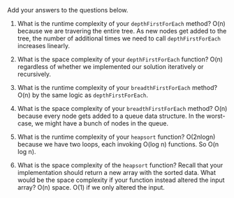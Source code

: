 Add your answers to the questions below.

1. What is the runtime complexity of your `depthFirstForEach` method?
    O(n) because we are travering the entire tree. As new nodes get added to the tree,
    the number of additional times we need to call `depthFirstForEach` increases linearly.

2. What is the space complexity of your `depthFirstForEach` function?
    O(n) regardless of whether we implemented our solution iteratively or recursively.

3. What is the runtime complexity of your `breadthFirstForEach` method?
    O(n) by the same logic as `depthFirstForEach`.

4. What is the space complexity of your `breadthFirstForEach` method?
    O(n) because every node gets added to a queue data structure. In the worst-case,
    we might have a bunch of nodes in the queue.

5. What is the runtime complexity of your `heapsort` function?
    O(2nlogn) because we have two loops, each invoking O(log n) functions. So O(n log n).

6. What is the space complexity of the `heapsort` function? Recall that your implementation should return a new array with the sorted data. What would be the space complexity if your function instead altered the input array?
    O(n) space.
    O(1) if we only altered the input.